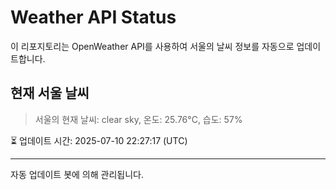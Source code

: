 
# Weather API Status

이 리포지토리는 OpenWeather API를 사용하여 서울의 날씨 정보를 자동으로 업데이트합니다.

## 현재 서울 날씨
> 서울의 현재 날씨: clear sky, 온도: 25.76°C, 습도: 57%

⏳ 업데이트 시간: 2025-07-10 22:27:17 (UTC)

---
자동 업데이트 봇에 의해 관리됩니다.
